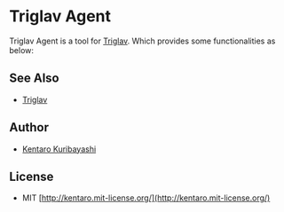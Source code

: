 # Triglav Agent

Triglav Agent is a tool for [Triglav](https://github.com/pepabo/triglav). Which provides some functionalities as below:

## See Also

  * [Triglav](https://github.com/pepabo/triglav)

## Author

  * [Kentaro Kuribayashi](http://kentarok.org/)

## License

  * MIT [http://kentaro.mit-license.org/](http://kentaro.mit-license.org/)

